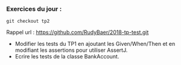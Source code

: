 ###  Exercices du jour :
```
git checkout tp2
```

Rappel url :
https://github.com/RudyBaer/2018-tp-test.git

- Modifier les tests du TP1 en ajoutant les Given/When/Then et en modifiant les assertions pour utiliser AssertJ.
- Ecrire les tests de la classe BankAccount.
